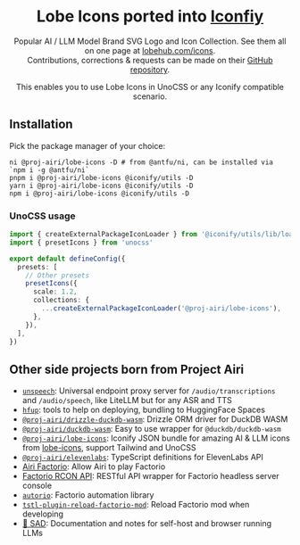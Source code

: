 <a name="readme-top"></a>

<div align="center">

<h1>Lobe Icons ported into <a href="https://iconify.design/">Iconfiy</a></h1>

Popular AI / LLM Model Brand SVG Logo and Icon Collection. See them all on one page at [lobehub.com/icons](https://lobehub.com/icons).<br/>
Contributions, corrections & requests can be made on their [GitHub repository](https://github.com/lobehub/lobe-icons).

This enables you to use Lobe Icons in UnoCSS or any Iconify compatible scenario.

</div>

## Installation

Pick the package manager of your choice:

```shell
ni @proj-airi/lobe-icons -D # from @antfu/ni, can be installed via `npm i -g @antfu/ni`
pnpm i @proj-airi/lobe-icons @iconify/utils -D
yarn i @proj-airi/lobe-icons @iconify/utils -D
npm i @proj-airi/lobe-icons @iconify/utils -D
```

### UnoCSS usage

```typescript
import { createExternalPackageIconLoader } from '@iconify/utils/lib/loader/external-pkg'
import { presetIcons } from 'unocss'

export default defineConfig({
  presets: [
    // Other presets
    presetIcons({
      scale: 1.2,
      collections: {
        ...createExternalPackageIconLoader('@proj-airi/lobe-icons'),
      },
    }),
  ],
})
```

## Other side projects born from Project Airi

- [`unspeech`](https://github.com/moeru-ai/unspeech): Universal endpoint proxy server for `/audio/transcriptions` and `/audio/speech`, like LiteLLM but for any ASR and TTS
- [`hfup`](https://github.com/moeru-ai/airi/tree/main/packages/hfup): tools to help on deploying, bundling to HuggingFace Spaces
- [`@proj-airi/drizzle-duckdb-wasm`](https://github.com/moeru-ai/airi/tree/main/packages/drizzle-duckdb-wasm/README.md): Drizzle ORM driver for DuckDB WASM
- [`@proj-airi/duckdb-wasm`](https://github.com/moeru-ai/airi/tree/main/packages/duckdb-wasm/README.md): Easy to use wrapper for `@duckdb/duckdb-wasm`
- [`@proj-airi/lobe-icons`](https://github.com/proj-airi/lobe-icons): Iconify JSON bundle for amazing AI & LLM icons from [lobe-icons](https://github.com/lobehub/lobe-icons), support Tailwind and UnoCSS
- [`@proj-airi/elevenlabs`](https://github.com/moeru-ai/airi/tree/main/packages/elevenlabs): TypeScript definitions for ElevenLabs API
- [Airi Factorio](https://github.com/moeru-ai/airi-factorio): Allow Airi to play Factorio
- [Factorio RCON API](https://github.com/nekomeowww/factorio-rcon-api): RESTful API wrapper for Factorio headless server console
- [`autorio`](https://github.com/moeru-ai/airi-factorio/tree/main/packages/autorio): Factorio automation library
- [`tstl-plugin-reload-factorio-mod`](https://github.com/moeru-ai/airi-factorio/tree/main/packages/tstl-plugin-reload-factorio-mod): Reload Factorio mod when developing
- [🥺 SAD](https://github.com/moeru-ai/sad): Documentation and notes for self-host and browser running LLMs
